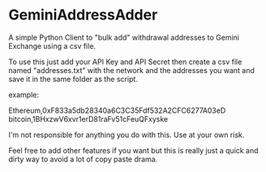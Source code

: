 # GeminiAddressAdder
A simple Python Client to "bulk add" withdrawal addresses to Gemini Exchange using a csv file.

To use this just add your API Key and API Secret then create a csv file named "addresses.txt" with the network and the addresses you want and save it in the same folder as the script.

example: 

Ethereum,0xF833a5db28340a6C3C35Fdf532A2CFC6277A03eD
bitcoin,1BHxzwV6xvr1erD81raFv51cFeuQFxyske

I'm not responsible for anything you do with this. Use at your own risk.

Feel free to add other features if you want but this is really just a quick and dirty way to avoid a lot of copy paste drama.
